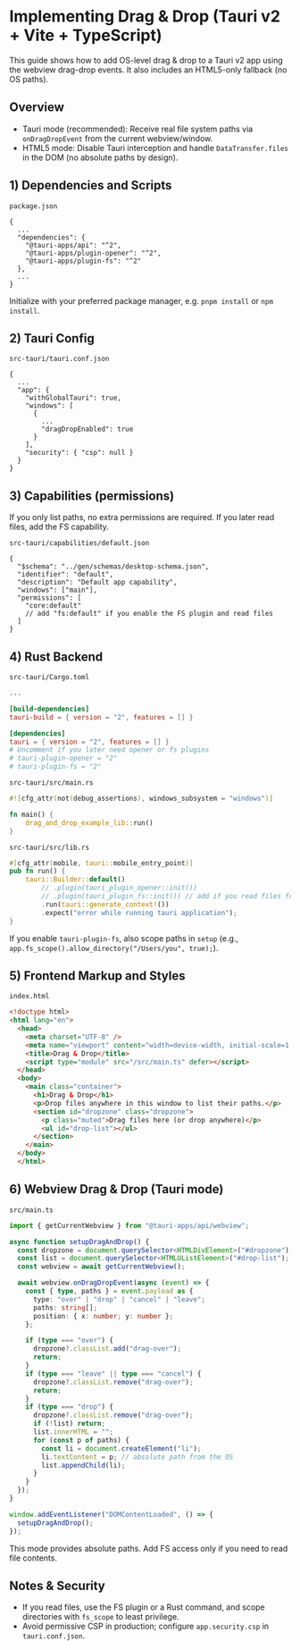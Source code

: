 # Implementing Drag & Drop (Tauri v2 + Vite + TypeScript)

This guide shows how to add OS-level drag & drop to a Tauri v2 app using the webview drag-drop events. It also includes an HTML5-only fallback (no OS paths).

## Overview
- Tauri mode (recommended): Receive real file system paths via `onDragDropEvent` from the current webview/window.
- HTML5 mode: Disable Tauri interception and handle `DataTransfer.files` in the DOM (no absolute paths by design).

## 1) Dependencies and Scripts
`package.json`
```jsonc
{
  ...
  "dependencies": {
    "@tauri-apps/api": "^2",
    "@tauri-apps/plugin-opener": "^2",
    "@tauri-apps/plugin-fs": "^2"
  },
  ...
}
```

Initialize with your preferred package manager, e.g. `pnpm install` or `npm install`.

## 2) Tauri Config
`src-tauri/tauri.conf.json`
```jsonc
{
  ...
  "app": {
    "withGlobalTauri": true,
    "windows": [
      {
        ...
        "dragDropEnabled": true
      }
    ],
    "security": { "csp": null }
  }
}
```

## 3) Capabilities (permissions)
If you only list paths, no extra permissions are required. If you later read files, add the FS capability.

`src-tauri/capabilities/default.json`
```jsonc
{
  "$schema": "../gen/schemas/desktop-schema.json",
  "identifier": "default",
  "description": "Default app capability",
  "windows": ["main"],
  "permissions": [
    "core:default"
    // add "fs:default" if you enable the FS plugin and read files
  ]
}
```

## 4) Rust Backend
`src-tauri/Cargo.toml`
```toml
...

[build-dependencies]
tauri-build = { version = "2", features = [] }

[dependencies]
tauri = { version = "2", features = [] }
# Uncomment if you later need opener or fs plugins
# tauri-plugin-opener = "2"
# tauri-plugin-fs = "2"
```

`src-tauri/src/main.rs`
```rust
#![cfg_attr(not(debug_assertions), windows_subsystem = "windows")]

fn main() {
    drag_and_drop_example_lib::run()
}
```

`src-tauri/src/lib.rs`
```rust
#[cfg_attr(mobile, tauri::mobile_entry_point)]
pub fn run() {
    tauri::Builder::default()
        // .plugin(tauri_plugin_opener::init())
        // .plugin(tauri_plugin_fs::init()) // add if you read files from JS or Rust
        .run(tauri::generate_context!())
        .expect("error while running tauri application");
}
```

If you enable `tauri-plugin-fs`, also scope paths in `setup` (e.g., `app.fs_scope().allow_directory("/Users/you", true);`).

## 5) Frontend Markup and Styles
`index.html`
```html
<!doctype html>
<html lang="en">
  <head>
    <meta charset="UTF-8" />
    <meta name="viewport" content="width=device-width, initial-scale=1.0" />
    <title>Drag & Drop</title>
    <script type="module" src="/src/main.ts" defer></script>
  </head>
  <body>
    <main class="container">
      <h1>Drag & Drop</h1>
      <p>Drop files anywhere in this window to list their paths.</p>
      <section id="dropzone" class="dropzone">
        <p class="muted">Drag files here (or drop anywhere)</p>
        <ul id="drop-list"></ul>
      </section>
    </main>
  </body>
  </html>
```

## 6) Webview Drag & Drop (Tauri mode)
`src/main.ts`
```ts
import { getCurrentWebview } from "@tauri-apps/api/webview";

async function setupDragAndDrop() {
  const dropzone = document.querySelector<HTMLDivElement>("#dropzone");
  const list = document.querySelector<HTMLUListElement>("#drop-list");
  const webview = await getCurrentWebview();

  await webview.onDragDropEvent(async (event) => {
    const { type, paths } = event.payload as {
      type: "over" | "drop" | "cancel" | "leave";
      paths: string[];
      position: { x: number; y: number };
    };

    if (type === "over") {
      dropzone?.classList.add("drag-over");
      return;
    }
    if (type === "leave" || type === "cancel") {
      dropzone?.classList.remove("drag-over");
      return;
    }
    if (type === "drop") {
      dropzone?.classList.remove("drag-over");
      if (!list) return;
      list.innerHTML = "";
      for (const p of paths) {
        const li = document.createElement("li");
        li.textContent = p; // absolute path from the OS
        list.appendChild(li);
      }
    }
  });
}

window.addEventListener("DOMContentLoaded", () => {
  setupDragAndDrop();
});
```

This mode provides absolute paths. Add FS access only if you need to read file contents.

## Notes & Security
- If you read files, use the FS plugin or a Rust command, and scope directories with `fs_scope` to least privilege.
- Avoid permissive CSP in production; configure `app.security.csp` in `tauri.conf.json`.
